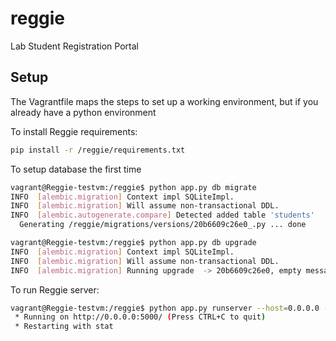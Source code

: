 # reggie
Lab Student Registration Portal



Setup
-----
The Vagrantfile maps the steps to set up a working environment, but if you already have a python environment


To install Reggie requirements:

```bash
pip install -r /reggie/requirements.txt
```

To setup database the first time

```bash
vagrant@Reggie-testvm:/reggie$ python app.py db migrate
INFO  [alembic.migration] Context impl SQLiteImpl.
INFO  [alembic.migration] Will assume non-transactional DDL.
INFO  [alembic.autogenerate.compare] Detected added table 'students'
  Generating /reggie/migrations/versions/20b6609c26e0_.py ... done

vagrant@Reggie-testvm:/reggie$ python app.py db upgrade
INFO  [alembic.migration] Context impl SQLiteImpl.
INFO  [alembic.migration] Will assume non-transactional DDL.
INFO  [alembic.migration] Running upgrade  -> 20b6609c26e0, empty message
```

To run Reggie server:

```bash
vagrant@Reggie-testvm:/reggie$ python app.py runserver --host=0.0.0.0 -dr
 * Running on http://0.0.0.0:5000/ (Press CTRL+C to quit)
 * Restarting with stat
```

